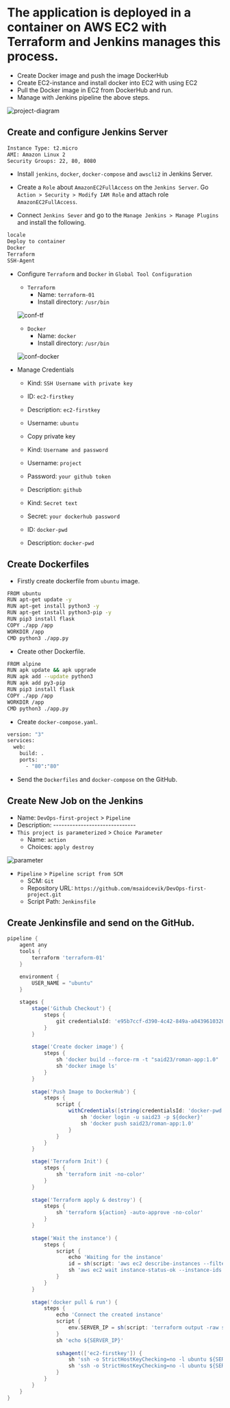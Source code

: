 # The application is deployed in a container on AWS EC2 with Terraform and Jenkins manages this process.
- Create Docker image and push the image DockerHub
- Create EC2-instance and install docker into EC2 with using EC2
- Pull the Docker image in EC2 from DockerHub and run.
- Manage with Jenkins pipeline the above steps.

![project-diagram](./project-02.png)

## Create and configure Jenkins Server
```txt
Instance Type: t2.micro
AMI: Amazon Linux 2
Security Groups: 22, 80, 8080
```
- Install `jenkins`, `docker`, `docker-compose` and `awscli2` in Jenkins Server.
- Create a `Role` about `AmazonEC2FullAccess` on the `Jenkins Server`. Go `Action > Security > Modify IAM Role` and attach role `AmazonEC2FullAccess`.

- Connect `Jenkins Sever` and go to the `Manage Jenkins > Manage Plugins` and install the following.
```txt
locale
Deploy to container 
Docker 
Terraform
SSH-Agent
```
- Configure `Terraform` and `Docker` in `Global Tool Configuration`  

    - `Terraform` 
        - Name: `terraform-01`
        - Install directory: `/usr/bin`

    ![conf-tf](./terraform.png)

    
    - `Docker`
        - Name: `docker`
        - Install directory: `/usr/bin`

    ![conf-docker](./docker.png)

- Manage Credentials
    - Kind: `SSH Username with private key`
    - ID: `ec2-firstkey`
    - Description: `ec2-firstkey`
    - Username: `ubuntu`
    - Copy private key

    - Kind: `Username and password`
    - Username: `project`
    - Password: `your github token`
    - Description: `github`

    - Kind: `Secret text`
    - Secret: `your dockerhub password`
    - ID: `docker-pwd`
    - Description: `docker-pwd`
## Create Dockerfiles

- Firstly create dockerfile from `ubuntu` image.

```bash
FROM ubuntu
RUN apt-get update -y
RUN apt-get install python3 -y
RUN apt-get install python3-pip -y
RUN pip3 install flask
COPY ./app /app
WORKDIR /app
CMD python3 ./app.py
```

- Create other Dockerfile.

```bash
FROM alpine
RUN apk update && apk upgrade
RUN apk add --update python3
RUN apk add py3-pip
RUN pip3 install flask
COPY ./app /app
WORKDIR /app
CMD python3 ./app.py
```
- Create `docker-compose.yaml`.
```bash
version: "3"
services:
  web:
    build: .
    ports:
      - "80":"80"
```

- Send the `Dockerfiles` and `docker-compose` on the GitHub.

## Create New Job on the Jenkins

- Name: `DevOps-first-project` > `Pipeline`
- Description: ------------------------------
- `This project is parameterized` > `Choice Parameter`
    - Name: `action`
    - Choices: `apply destroy`

![parameter](./parameter.png)    

- `Pipeline` > `Pipeline script from SCM`
    - SCM: `Git`
    - Repository URL: `https://github.com/msaidcevik/DevOps-first-project.git`
    - Script Path: `Jenkinsfile`

## Create Jenkinsfile and send on the GitHub.

```groovy
pipeline {
    agent any
    tools {
        terraform 'terraform-01'
    }

    environment {
        USER_NAME = "ubuntu"
    }
    
    stages {
        stage('Github Checkout') {
            steps {
                git credentialsId: 'e95b7ccf-d390-4c42-849a-a04396103202', url: 'https://github.com/msaidcevik/DevOps-first-project.git'
            }
        }
        
        stage('Create docker image') {
            steps {
                sh 'docker build --force-rm -t "said23/roman-app:1.0" .'
                sh 'docker image ls'
            }
        }
        
        stage('Push Image to DockerHub') {
            steps {
                script {
                    withCredentials([string(credentialsId: 'docker-pwd', variable: 'docker')]) {
                        sh 'docker login -u said23 -p ${docker}'
                        sh 'docker push said23/roman-app:1.0'
                    }
                }
            }
        }

        stage('Terraform Init') {
            steps {
                sh 'terraform init -no-color'
            }
        }
        
        stage('Terraform apply & destroy') {
            steps {
                sh 'terraform ${action} -auto-approve -no-color'
            }
        }
        
        stage('Wait the instance') {
            steps {
                script {
                    echo 'Waiting for the instance'
                    id = sh(script: 'aws ec2 describe-instances --filters Name=tag-value,Values=roman-app Name=instance-state-name,Values=running --query Reservations[*].Instances[*].[InstanceId] --output text',  returnStdout:true).trim()
                    sh 'aws ec2 wait instance-status-ok --instance-ids $id'
                }
            }
        }
        
        stage('docker pull & run') {
            steps {
                echo 'Connect the created instance'
                script {
                    env.SERVER_IP = sh(script: 'terraform output -raw server_public_ip', returnStdout:true).trim()
                }
                sh 'echo ${SERVER_IP}'
                
                sshagent(['ec2-firstkey']) {
                    sh 'ssh -o StrictHostKeyChecking=no -l ubuntu ${SERVER_IP} docker pull said23/roman-app:1.0'
                    sh 'ssh -o StrictHostKeyChecking=no -l ubuntu ${SERVER_IP} docker run -d --name roman -p 80:80 said23/roman-app:1.0'
                } 
            }
        }
    }
}
```





